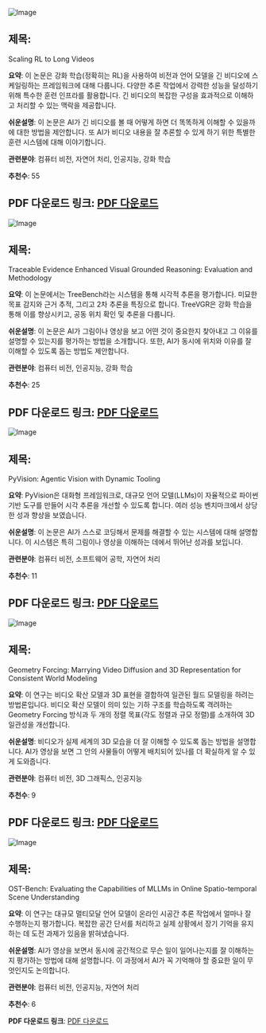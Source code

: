 ![Image](https://cdn-avatars.huggingface.co/v1/production/uploads/1653710384819-62919485a29097b211bc7b83.png)
## 제목:
Scaling RL to Long Videos

**요약**:
이 논문은 강화 학습(정확히는 RL)을 사용하여 비전과 언어 모델을 긴 비디오에 스케일링하는 프레임워크에 대해 다룹니다. 다양한 추론 작업에서 강력한 성능을 달성하기 위해 특수한 훈련 인프라를 활용합니다. 긴 비디오의 복잡한 구성을 효과적으로 이해하고 처리할 수 있는 맥락을 제공합니다.

**쉬운설명**:
이 논문은 AI가 긴 비디오를 볼 때 어떻게 하면 더 똑똑하게 이해할 수 있을까에 대한 방법을 제안합니다. 또 AI가 비디오 내용을 잘 추론할 수 있게 하기 위한 특별한 훈련 시스템에 대해 이야기합니다.

**관련분야**:
컴퓨터 비전, 자연어 처리, 인공지능, 강화 학습

**추천수**:
55

**PDF 다운로드 링크**: [PDF 다운로드](https://arxiv.org/pdf/2507.07966)
---

![Image](https://cdn-thumbnails.huggingface.co/social-thumbnails/papers/2507.07999.png)
## 제목:
Traceable Evidence Enhanced Visual Grounded Reasoning: Evaluation and Methodology

**요약**:
이 논문에서는 TreeBench라는 시스템을 통해 시각적 추론을 평가합니다. 미묘한 목표 감지와 근거 추적, 그리고 2차 추론을 특징으로 합니다. TreeVGR은 강화 학습을 통해 이를 향상시키고, 공동 위치 확인 및 추론을 다룹니다.

**쉬운설명**:
이 논문은 AI가 그림이나 영상을 보고 어떤 것이 중요한지 찾아내고 그 이유를 설명할 수 있는지를 평가하는 방법을 소개합니다. 또한, AI가 동시에 위치와 이유를 잘 이해할 수 있도록 돕는 방법도 제안합니다.

**관련분야**:
컴퓨터 비전, 인공지능, 강화 학습

**추천수**:
25

**PDF 다운로드 링크**: [PDF 다운로드](https://arxiv.org/pdf/2507.07999)
---

![Image](https://cdn-thumbnails.huggingface.co/social-thumbnails/papers/2507.07998.png)
## 제목:
PyVision: Agentic Vision with Dynamic Tooling

**요약**:
PyVision은 대화형 프레임워크로, 대규모 언어 모델(LLMs)이 자율적으로 파이썬 기반 도구를 만들어 시각 추론을 개선할 수 있도록 합니다. 여러 성능 벤치마크에서 상당한 성과 향상을 보였습니다.

**쉬운설명**:
이 논문은 AI가 스스로 코딩해서 문제를 해결할 수 있는 시스템에 대해 설명합니다. 이 시스템은 특히 그림이나 영상을 이해하는 데에서 뛰어난 성과를 보입니다.

**관련분야**:
컴퓨터 비전, 소프트웨어 공학, 자연어 처리

**추천수**:
11

**PDF 다운로드 링크**: [PDF 다운로드](https://arxiv.org/pdf/2507.07998)
---

![Image](https://cdn-thumbnails.huggingface.co/social-thumbnails/papers/2507.07982.png)
## 제목:
Geometry Forcing: Marrying Video Diffusion and 3D Representation for Consistent World Modeling

**요약**:
이 연구는 비디오 확산 모델과 3D 표현을 결합하여 일관된 월드 모델링을 하려는 방법론입니다. 비디오 확산 모델이 의미 있는 기하 구조를 학습하도록 격려하는 Geometry Forcing 방식과 두 개의 정렬 목표(각도 정렬과 규모 정렬)를 소개하여 3D 일관성을 개선합니다.

**쉬운설명**:
비디오가 실제 세계의 3D 모습을 더 잘 이해할 수 있도록 돕는 방법을 설명합니다. AI가 영상을 보면 그 안의 사물들이 어떻게 배치되어 있나를 더 확실하게 알 수 있게 도와줍니다.

**관련분야**:
컴퓨터 비전, 3D 그래픽스, 인공지능

**추천수**:
9

**PDF 다운로드 링크**: [PDF 다운로드](https://arxiv.org/pdf/2507.07982)
---

![Image](https://cdn-avatars.huggingface.co/v1/production/uploads/6433aba4546e16f17a0f19f6/3hlNy4_Suy0bO__Qa9amL.jpeg)
## 제목:
OST-Bench: Evaluating the Capabilities of MLLMs in Online Spatio-temporal Scene Understanding

**요약**:
이 연구는 대규모 멀티모달 언어 모델이 온라인 시공간 추론 작업에서 얼마나 잘 수행하는지 평가합니다. 복잡한 공간 단서를 처리하고 실제 상황에서 장기 기억을 유지하는 데 도전 과제가 있음을 밝혀냈습니다.

**쉬운설명**:
AI가 영상을 보면서 동시에 공간적으로 무슨 일이 일어나는지를 잘 이해하는지 평가하는 방법에 대해 설명합니다. 이 과정에서 AI가 꼭 기억해야 할 중요한 일이 무엇인지도 논의합니다.

**관련분야**:
컴퓨터 비전, 인공지능, 자연어 처리

**추천수**:
6

**PDF 다운로드 링크**: [PDF 다운로드](https://arxiv.org/pdf/2507.07984)